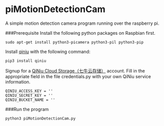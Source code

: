 piMotionDetectionCam
====================

A simple motion detection camera program running over the raspberry pi.

###Prerequisite
Install the following python packages on Raspbian first.

    sudo apt-get install python3-picamera python3-pil python3-pip

Install [qiniu](https://github.com/qiniu/python-sdk/) with the following command:

    pip3 install qiniu

Signup for a [QiNiu Cloud Storage（七牛云存储）](http://www.qiniu.com/) account. Fill in the appropriate field in the file credentials.py with your own QiNiu service information.
```
QINIU_ACCESS_KEY = ''
QINIU_SECRET_KEY = ''
QINIU_BUCKET_NAME = ''
```

###Run the program

    python3 piMotionDetectionCam.py
